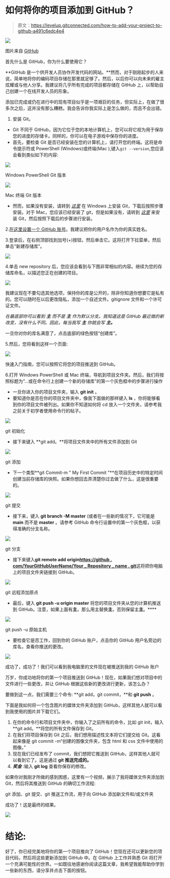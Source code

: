 # 如何将你的项目添加到 GitHub？

> 原文：<https://levelup.gitconnected.com/how-to-add-your-project-to-github-a491c6edc4e4>

![](img/da73420a5790a08a58373614ae44c504.png)

图片来自 [GitHub](https://github.com/)

首先什么是 GitHub，你为什么要使用它？

**GitHub 是一个供开发人员协作开发代码的网站。**然而，对于刚刚起步的人来说，简单地将你的编码项目存储在那里就足够了。然后，以后你可以向未来的雇主炫耀或与他人分享。我建议将几乎所有完成的项目都存储在 GitHub 上，以帮助自己创建一个在线开发人员的形象。

添加已完成或仍在进行中的现有项目似乎是一项艰巨的任务，但实际上，在做了很多次之后，这并没有那么糟糕。我会告诉你我实际上是怎么做的，而且不会出错。

1.  安装 Git。

*   Git 不同于 GitHub，因为它位于您的本地计算机上，您可以将它视为用于保存您的进度的存储卡。同样的，你可以在电子游戏中保存你的进度。
*   首先，要检查 Git 是否已经安装在您的计算机上，请打开您的终端。这将是命令提示符或 PowerShell (Windows)或终端(Mac ),键入`git --version`,您应该会看到类似如下的内容:

![](img/0188d17e7fc5423594a6b304ccf1ca6b.png)

Windows PowerShell Git 版本

![](img/9acab13a1c43d0c99e52774db4f8645a.png)

Mac 终端 Git 版本

*   然而，如果没有安装，请转到 [*这里*](https://gitforwindows.org/) 在 Windows 上安装 Git，下载后按照步骤安装。对于 Mac，您应该已经安装了 git，但是如果没有，请转到 [*这里*](https://sourceforge.net/projects/git-osx-installer/files/git-2.23.0-intel-universal-mavericks.dmg/download?use_mirror=autoselect) 来安装 Git，然后按照下载后的步骤进行安装。

2.[在这里设置一个 GitHub 账号](https://github.com/)。我建议把你的用户名作为你的真实姓名。

3.登录后，在右侧顶部找到加号(+)按钮，然后单击它。这将打开下拉菜单，然后单击“新建存储库”。

![](img/f1de48863be37cd899c1689c2bdef871.png)

4.单击 new repository 后，您应该会看到与下图非常相似的内容。继续为您的存储库命名，以描述您正在创建的项目。

![](img/15230d3fc5ad28adb27517d35425c1fa.png)

我建议现在不要勾选其他选项，保持你的库是公开的，除非你知道你想要它是私有的。您可以随时在以后更改隐私，添加一个自述文件。gitignore 文件和一个许可证文件。

*在最底部你可以看到* ***主*** *而不是* ***主*** *作为默认分支。我知道这是 GitHub 最近做的新改变，没有什么不同。因此，每当我写* ***主*** *你就会写* ***主。***

一旦你对你的库名满意了，点击底部的绿色按钮“创建库”。

5.然后，您将看到这样一个页面:

![](img/e087dcbd98ab138bb7ab987291fe5bd3.png)

快速入门指南，您可以按照它将您的项目推送到 GitHub。

6.打开 Windows PowerShell 或 Mac 终端，导航到项目文件夹。然后，我们将按照标题为“…或在命令行上创建一个新的存储库”的第一个灰色框中的步骤进行操作

*   一旦你进入你的项目文件夹，输入 **git init** 。
*   要知道你是否在你的项目文件夹中，像我下面做的那样键入 **ls** ，你将能够看到你的项目文件被列出。如果你不知道如何将 cd 放入一个文件夹，请参考我之前关于初学者使用命令行的帖子。

![](img/9c0ddab9f3823398613dc76d37b88413.png)

git 初始化

*   接下来键入 **git add。**将项目文件夹中的所有文件添加到 Git

![](img/ddc7034d8e0e0034fc5bc93f52850a79.png)

git 添加

*   下一个类型**git Commit-m " My First Commit "**在项目历史中的特定时间创建当前存储库的快照。如果你想回去弄清楚你过去做了什么，这是很重要的。

![](img/cb0db0a04a0f352e69edc457f0291a88.png)

git 提交

*   接下来，键入 **git branch -M master** (或者在一些新的情况下，它可能是 **main** 而不是 **master** 。请参考 GitHub 命令行设置中的第一个灰色框，以获得准确的分支名称。

![](img/6137922e38f1a469e14d4c6ac1111ce2.png)

git 分支

*   接下来键入**git remote add origin**[**https://github . com/YourGitHubUserName/Your _ Repository _ name . git**](https://github.com/YourName/Your_Repository_Name.git)这将把你电脑上的项目文件夹链接到 GitHub。

![](img/028bd75544d9e3e4975bab92cf013059.png)

git 远程添加原点

*   最后，键入 **git push -u origin master** 将您的项目文件夹从您的计算机推送到 GitHub。注意，如果上面有**主**，那么用主替换**主**，否则保留主**主**。****

![](img/c08ae7814cebe1ddc4f1f4012842f6a1.png)

git push -u 原始主机

*   要检查它是否工作，回到你的 GitHub 账户，点击你的 GitHub 用户名旁边的库名，查看你推送的更改。

![](img/89a7733d836100667e81ed825c00884d.png)

成功了，成功了！我们可以看到我电脑里的文件现在被推送到我的 GitHub 账户

万岁，你成功地将你的第一个项目推送到 GitHub！现在，如果我们想对项目中的文件进行一些更改，并让 GitHub 根据这些新的更改进行更新，该怎么办？

要做到这一点，我们需要三个命令: **git add，git commit，**和 **git push** 。

下面是我如何将一个包含图片的媒体文件夹添加到 GitHub，这样其他人就可以看到我使用的图片并下载它们。

1.  在你的命令行和项目文件夹中，你输入了之前所有的命令，比如 git init，输入 **git add。**将您的所有文件保存到 Git。
2.  在我们将项目保存到 Git 之后，我们想用描述性文本将它们提交给 Git。这看起来像是 git commit -m“创建的图像文件夹，包含 html 和 css 文件中使用的图像。”
3.  现在我们已经发布了 commit，我们想把它推送到 GitHub，这样其他人就可以看到它了。这是通过 **git 推送完成的。**
4.  ***奖金*** :输入 **git log** 查看你保存的修改。

如果你对我刚才所做的感到困惑，这里有一个视频，展示了我将媒体文件夹添加到 Git，然后将其推送到 GitHub 的确切工作流程:

git 添加、git 提交、git 推送工作流，用于向 GitHub 添加新文件和/或文件夹

成功了！这是最终的结果。

![](img/8c4407c6aaee4a7cf613e3539a51bd8f.png)

# 结论:

好了，你已经完美地将你的第一个项目推向了 GitHub！您现在还可以更新您的项目代码，然后将这些更新添加到 GitHub 中。在 GitHub 上工作并熟悉 Git 将打开一个充满可能性的世界。一如既往地感谢你阅读这篇文章，我希望我能帮助你学到一些新的东西，请分享并点击下面的按钮。